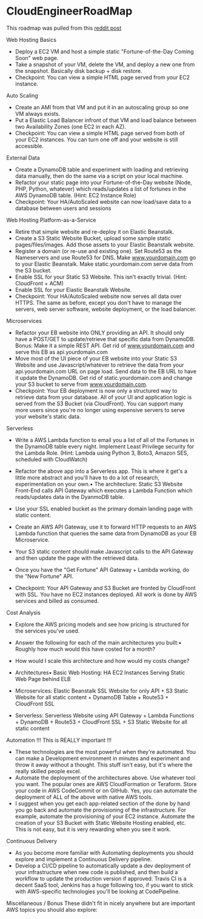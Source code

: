 # CloudEngineerRoadMap
This roadmap was pulled from this [reddit post](https://www.reddit.com/r/sysadmin/comments/8inzn5/so_you_want_to_learn_aws_aka_how_do_i_learn_to_be/)

Web Hosting Basics</br>
- Deploy a EC2 VM and host a simple static "Fortune-of-the-Day Coming Soon" web page.
- Take a snapshot of your VM, delete the VM, and deploy a new one from the snapshot. Basically disk backup + disk restore.
- Checkpoint: You can view a simple HTML page served from your EC2 instance.
 
Auto Scaling
- Create an AMI from that VM and put it in an autoscaling group so one VM always exists.
- Put a Elastic Load Balancer infront of that VM and load balance between two Availability Zones (one EC2 in each AZ).
- Checkpoint: You can view a simple HTML page served from both of your EC2 instances. You can turn one off and your website is still accessible.

External Data
- Create a DynamoDB table and experiment with loading and retrieving data manually, then do the same via a script on your local machine.
- Refactor your static page into your Fortune-of-the-Day website (Node, PHP, Python, whatever) which reads/updates a list of fortunes in the AWS DynamoDB table. (Hint: EC2 Instance Role)
- Checkpoint: Your HA/AutoScaled website can now load/save data to a database between users and sessions

Web Hosting Platform-as-a-Service
- Retire that simple website and re-deploy it on Elastic Beanstalk.
- Create a S3 Static Website Bucket, upload some sample static pages/files/images. Add those assets to your Elastic Beanstalk website.
- Register a domain (or re-use and existing one). Set Route53 as the Nameservers and use Route53 for DNS. Make www.yourdomain.com go to your Elastic Beanstalk. Make static.yourdomain.com serve data from the S3 bucket.
- Enable SSL for your Static S3 Website. This isn't exactly trivial. (Hint: CloudFront + ACM)
- Enable SSL for your Elastic Beanstalk Website.
- Checkpoint: Your HA/AutoScaled website now serves all data over HTTPS. The same as before, except you don't have to manage the servers, web server software, website deployment, or the load balancer.

Microservices
- Refactor your EB website into ONLY providing an API. It should only have a POST/GET to update/retrieve that specific data from DynamoDB. Bonus: Make it a simple REST API. Get rid of www.yourdomain.com and serve this EB as api.yourdomain.com
- Move most of the UI piece of your EB website into your Static S3 Website and use Javascript/whatever to retrieve the data from your api.yourdomain.com URL on page load. Send data to the EB URL to have it update the DynamoDB. Get rid of static.yourdomain.com and change your S3 bucket to serve from www.yourdomain.com.
- Checkpoint: Your EB deployment is now only a structured way to retrieve data from your database. All of your UI and application logic is served from the S3 Bucket (via CloudFront). You can support many more users since you're no longer using expensive servers to serve your website's static data.

Serverless
- Write a AWS Lambda function to email you a list of all of the Fortunes in the DynamoDB table every night. Implement Least Privilege security for the Lambda Role. (Hint: Lambda using Python 3, Boto3, Amazon SES, scheduled with CloudWatch)
- Refactor the above app into a Serverless app. This is where it get's a little more abstract and you'll have to do a lot of research, experimentation on your own.• The architecture: Static S3 Website Front-End calls API Gateway which executes a Lambda Function which reads/updates data in the DyanmoDB table.
- Use your SSL enabled bucket as the primary domain landing page with static content.
- Create an AWS API Gateway, use it to forward HTTP requests to an AWS Lambda function that queries the same data from DynamoDB as your EB Microservice.
- Your S3 static content should make Javascript calls to the API Gateway and then update the page with the retrieved data.
- Once you have the "Get Fortune" API Gateway + Lambda working, do the "New Fortune" API.

- Checkpoint: Your API Gateway and S3 Bucket are fronted by CloudFront with SSL. You have no EC2 instances deployed. All work is done by AWS services and billed as consumed.

Cost Analysis
- Explore the AWS pricing models and see how pricing is structured for the services you've used.
- Answer the following for each of the main architectures you built:• Roughly how much would this have costed for a month?
- How would I scale this architecture and how would my costs change?

- Architectures• Basic Web Hosting: HA EC2 Instances Serving Static Web Page behind ELB
- Microservices: Elastic Beanstalk SSL Website for only API + S3 Static Website for all static content + DynamoDB Table + Route53 + CloudFront SSL
- Serverless: Serverless Website using API Gateway + Lambda Functions + DynamoDB + Route53 + CloudFront SSL + S3 Static Website for all static content

Automation
!!! This is REALLY important !!!
- These technologies are the most powerful when they're automated. You can make a Development environment in minutes and experiment and throw it away without a thought. This stuff isn't easy, but it's where the really skilled people excel.
- Automate the deployment of the architectures above. Use whatever tool you want. The popular ones are AWS CloudFormation or Teraform. Store your code in AWS CodeCommit or on GitHub. Yes, you can automate the deployment of ALL of the above with native AWS tools.
- I suggest when you get each app-related section of the done by hand you go back and automate the provisioning of the infrastructure. For example, automate the provisioning of your EC2 instance. Automate the creation of your S3 Bucket with Static Website Hosting enabled, etc. This is not easy, but it is very rewarding when you see it work.

Continuous Delivery
- As you become more familiar with Automating deployments you should explore and implement a Continuous Delivery pipeline.
- Develop a CI/CD pipeline to automatically update a dev deployment of your infrastructure when new code is published, and then build a workflow to update the production version if approved. Travis CI is a decent SaaS tool, Jenkins has a huge following too, if you want to stick with AWS-specific technologies you'll be looking at CodePipeline.

Miscellaneous / Bonus
These didn't fit in nicely anywhere but are important AWS topics you should also explore:

